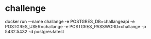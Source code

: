 # challenge

docker run --name challange -e POSTGRES_DB=challangeapi -e POSTGRES_USER=challange -e POSTGRES_PASSWORD=challange -p 5432:5432 -d postgres:latest